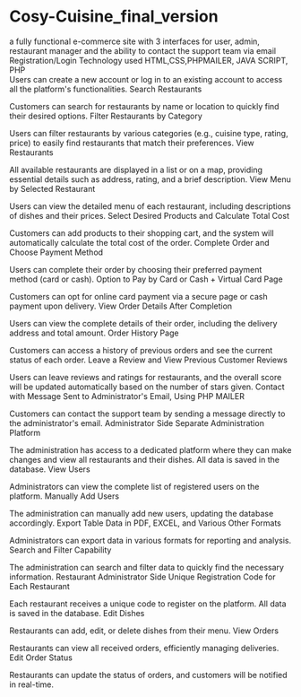 # Cosy-Cuisine_final_version
a fully functional e-commerce site with 3 interfaces for user, admin, restaurant manager and the ability to contact the support team via email
Registration/Login
Technology used HTML,CSS,PHPMAILER, JAVA SCRIPT, PHP  
Users can create a new account or log in to an existing account to access all the platform's functionalities.
Search Restaurants

Customers can search for restaurants by name or location to quickly find their desired options.
Filter Restaurants by Category

Users can filter restaurants by various categories (e.g., cuisine type, rating, price) to easily find restaurants that match their preferences.
View Restaurants

All available restaurants are displayed in a list or on a map, providing essential details such as address, rating, and a brief description.
View Menu by Selected Restaurant

Users can view the detailed menu of each restaurant, including descriptions of dishes and their prices.
Select Desired Products and Calculate Total Cost

Customers can add products to their shopping cart, and the system will automatically calculate the total cost of the order.
Complete Order and Choose Payment Method

Users can complete their order by choosing their preferred payment method (card or cash).
Option to Pay by Card or Cash + Virtual Card Page

Customers can opt for online card payment via a secure page or cash payment upon delivery.
View Order Details After Completion

Users can view the complete details of their order, including the delivery address and total amount.
Order History Page

Customers can access a history of previous orders and see the current status of each order.
Leave a Review and View Previous Customer Reviews

Users can leave reviews and ratings for restaurants, and the overall score will be updated automatically based on the number of stars given.
Contact with Message Sent to Administrator's Email, Using PHP MAILER

Customers can contact the support team by sending a message directly to the administrator's email.
Administrator Side
Separate Administration Platform

The administration has access to a dedicated platform where they can make changes and view all restaurants and their dishes. All data is saved in the database.
View Users

Administrators can view the complete list of registered users on the platform.
Manually Add Users

The administration can manually add new users, updating the database accordingly.
Export Table Data in PDF, EXCEL, and Various Other Formats

Administrators can export data in various formats for reporting and analysis.
Search and Filter Capability

The administration can search and filter data to quickly find the necessary information.
Restaurant Administrator Side
Unique Registration Code for Each Restaurant

Each restaurant receives a unique code to register on the platform. All data is saved in the database.
Edit Dishes

Restaurants can add, edit, or delete dishes from their menu.
View Orders

Restaurants can view all received orders, efficiently managing deliveries.
Edit Order Status

Restaurants can update the status of orders, and customers will be notified in real-time.




